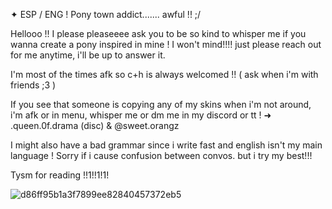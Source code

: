 
✦ ESP / ENG ! Pony town addict....... awful !! ;/

Hellooo !! 
I please pleaseeee ask you to be so kind to whisper me if you wanna create a pony inspired in mine ! I won't mind!!!! just please reach out for me anytime, i'll be up to answer it.

I'm most of the times afk so c+h is always welcomed !! ( ask when i'm with friends ;3 )

If you see that someone is copying any of my skins when i'm not around, i'm afk or in menu, whisper me or dm me in my discord or tt !
➜ .queen.0f.drama (disc) & @sweet.orangz

I might also have a bad grammar since i write fast and english isn't my main language ! Sorry if i cause confusion between convos. but i try my best!!!


Tysm for reading !!1!!1!1! 

![d86ff95b1a3f7899ee82840457372eb5](https://github.com/user-attachments/assets/29ff2d83-8994-4a2d-9db1-dfb05340895a)
